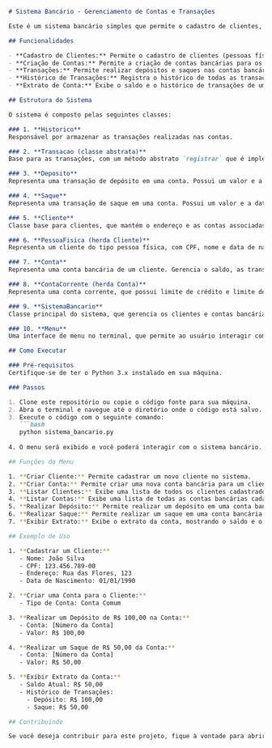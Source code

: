 ```markdown
# Sistema Bancário - Gerenciamento de Contas e Transações

Este é um sistema bancário simples que permite o cadastro de clientes, criação de contas, realização de depósitos, saques, e consulta de extratos.

## Funcionalidades

- **Cadastro de Clientes:** Permite o cadastro de clientes (pessoas físicas) com nome, CPF, endereço e data de nascimento.
- **Criação de Contas:** Permite a criação de contas bancárias para os clientes, tanto contas comuns quanto contas correntes com limite de crédito e limite de saques.
- **Transações:** Permite realizar depósitos e saques nas contas bancárias.
- **Histórico de Transações:** Registra o histórico de todas as transações realizadas em uma conta.
- **Extrato de Conta:** Exibe o saldo e o histórico de transações de uma conta bancária.

## Estrutura do Sistema

O sistema é composto pelas seguintes classes:

### 1. **Historico**
Responsável por armazenar as transações realizadas nas contas.

### 2. **Transacao (classe abstrata)**
Base para as transações, com um método abstrato `registrar` que é implementado nas classes `Deposito` e `Saque`.

### 3. **Deposito**
Representa uma transação de depósito em uma conta. Possui um valor e a data em que foi realizado o depósito.

### 4. **Saque**
Representa uma transação de saque em uma conta. Possui um valor e a data em que foi realizado o saque.

### 5. **Cliente**
Classe base para clientes, que mantém o endereço e as contas associadas ao cliente.

### 6. **PessoaFisica (herda Cliente)**
Representa um cliente do tipo pessoa física, com CPF, nome e data de nascimento.

### 7. **Conta**
Representa uma conta bancária de um cliente. Gerencia o saldo, as transações realizadas e possui um número de conta único.

### 8. **ContaCorrente (herda Conta)**
Representa uma conta corrente, que possui limite de crédito e limite de saques diários.

### 9. **SistemaBancario**
Classe principal do sistema, que gerencia os clientes e contas bancárias. Permite a criação de clientes, contas, e a realização de transações.

### 10. **Menu**
Uma interface de menu no terminal, que permite ao usuário interagir com o sistema bancário.

## Como Executar

### Pré-requisitos
Certifique-se de ter o Python 3.x instalado em sua máquina.

### Passos

1. Clone este repositório ou copie o código fonte para sua máquina.
2. Abra o terminal e navegue até o diretório onde o código está salvo.
3. Execute o código com o seguinte comando:
   ```bash
   python sistema_bancario.py
  
4. O menu será exibido e você poderá interagir com o sistema bancário.

## Funções do Menu

1. **Criar Cliente:** Permite cadastrar um novo cliente no sistema.
2. **Criar Conta:** Permite criar uma nova conta bancária para um cliente.
3. **Listar Clientes:** Exibe uma lista de todos os clientes cadastrados.
4. **Listar Contas:** Exibe uma lista de todas as contas bancárias cadastradas.
5. **Realizar Depósito:** Permite realizar um depósito em uma conta bancária.
6. **Realizar Saque:** Permite realizar um saque em uma conta bancária.
7. **Exibir Extrato:** Exibe o extrato da conta, mostrando o saldo e o histórico de transações realizadas.

## Exemplo de Uso

1. **Cadastrar um Cliente:**
   - Nome: João Silva
   - CPF: 123.456.789-00
   - Endereço: Rua das Flores, 123
   - Data de Nascimento: 01/01/1990

2. **Criar uma Conta para o Cliente:**
   - Tipo de Conta: Conta Comum

3. **Realizar um Depósito de R$ 100,00 na Conta:**
   - Conta: [Número da Conta]
   - Valor: R$ 100,00

4. **Realizar um Saque de R$ 50,00 da Conta:**
   - Conta: [Número da Conta]
   - Valor: R$ 50,00

5. **Exibir Extrato da Conta:**
   - Saldo Atual: R$ 50,00
   - Histórico de Transações:
     - Depósito: R$ 100,00
     - Saque: R$ 50,00

## Contribuindo

Se você deseja contribuir para este projeto, fique à vontade para abrir uma *issue* ou enviar um *pull request*. Agradecemos qualquer contribuição!
```
